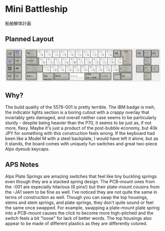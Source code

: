 # Mini Battleship

船舶解体計画

## Planned Layout

![Layout Image](./img/keyboard-layout.png)

## Why?

The build quality of the 5576-001 is pretty terrible. The IBM badge is meh, the indicator lights section is a boring cutout with a crappy overlay that invariably gets damaged, and overall neither case seems to be particularly sturdy - despite being heavier than the P70, it seems to be just as, if not more, flexy. Maybe it's just a product of the post-bubble economy, but 40k JPY for something with this construction feels wrong. If the keyboard had been like a Model M with a steel backplate, I would have left it alone, but as it stands, the board comes with uniquely fun switches and great two-piece Alps dyesub keycaps. 

## APS Notes

Alps Plate Springs are amazing switches that feel like tiny buckling springs even though they are a stacked spring design. The PCB-mount ones from the -001 are especially hilarious (6 pins!) but their plate-mount cousins from the -JA1 seem to be fine as well. I've noticed they are not quite the same in terms of construction as well. Though you can swap the top housings, stems and stem springs, and plate springs, they don't quite sound or feel the same once swapped. For example, swapping a plate-mount plate spring into a PCB-mount causes the click to become more high-pitched and the switch feels a bit "loose" for lack of better words. The top housings also appear to be made of different plastics as they are differently colored.